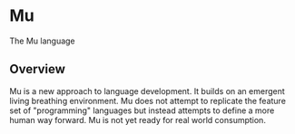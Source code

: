 # Mu

The Mu language

## Overview

Mu is a new approach to language development. It builds on an emergent living breathing environment. Mu does not attempt to replicate 
the feature set of "programming" languages but instead attempts to define a more human way forward. Mu is not yet ready for real world 
consumption.
